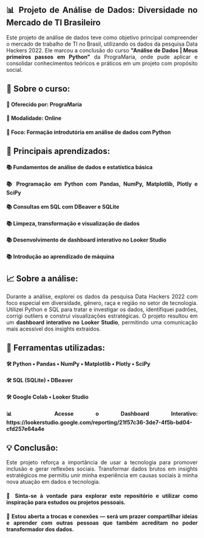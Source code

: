 <h2 align="justify">📊 Projeto de Análise de Dados: Diversidade no Mercado de TI Brasileiro</h2> <p align="justify">Este projeto de análise de dados teve como objetivo principal compreender o mercado de trabalho de TI no Brasil, utilizando os dados da pesquisa Data Hackers 2022. Ele marcou a conclusão do curso <strong>"Análise de Dados | Meus primeiros passos em Python"</strong> da PrograMaria, onde pude aplicar e consolidar conhecimentos teóricos e práticos em um projeto com propósito social.</p> <h2 align="justify">📌 Sobre o curso:</h2> <h4 align="justify">🎯 Oferecido por: PrograMaria</h4> <h4 align="justify">🎯 Modalidade: Online</h4> <h4 align="justify">🎯 Foco: Formação introdutória em análise de dados com Python</h4> <h2 align="justify">🧠 Principais aprendizados:</h2> <h4 align="justify">📚 Fundamentos de análise de dados e estatística básica</h4> <h4 align="justify">📚 Programação em Python com Pandas, NumPy, Matplotlib, Plotly e SciPy</h4> <h4 align="justify">📚 Consultas em SQL com DBeaver e SQLite</h4> <h4 align="justify">📚 Limpeza, transformação e visualização de dados</h4> <h4 align="justify">📚 Desenvolvimento de dashboard interativo no Looker Studio</h4> <h4 align="justify">📚 Introdução ao aprendizado de máquina</h4> <h2 align="justify">📈 Sobre a análise:</h2> <p align="justify">Durante a análise, explorei os dados da pesquisa Data Hackers 2022 com foco especial em diversidade, gênero, raça e região no setor de tecnologia. Utilizei Python e SQL para tratar e investigar os dados, identifiquei padrões, corrigi outliers e construí visualizações estratégicas. O projeto resultou em um <strong>dashboard interativo no Looker Studio</strong>, permitindo uma comunicação mais acessível dos insights extraídos.</p> <h2 align="justify">🧩 Ferramentas utilizadas:</h2> <h4 align="justify">🛠️ Python • Pandas • NumPy • Matplotlib • Plotly • SciPy</h4> <h4 align="justify">🛠️ SQL (SQLite) • DBeaver</h4> <h4 align="justify">🛠️ Google Colab • Looker Studio</h4> <h4 align="justify">📊 Acesse o Dashboard Interativo: https://lookerstudio.google.com/reporting/21f57c36-3de7-4f5b-bd04-cfd257e64a4e </h4> <h2 align="justify">💡 Conclusão:</h2> <p align="justify">Este projeto reforça a importância de usar a tecnologia para promover inclusão e gerar reflexões sociais. Transformar dados brutos em insights estratégicos me permitiu unir minha experiência em causas sociais à minha nova atuação em dados e tecnologia.</p> <h4 align="justify">🔎 Sinta-se à vontade para explorar este repositório e utilizar como inspiração para estudos ou projetos pessoais.</h4> <h4 align="justify">💬 Estou aberta a trocas e conexões — será um prazer compartilhar ideias e aprender com outras pessoas que também acreditam no poder transformador dos dados.</h4>

